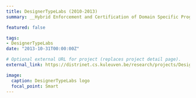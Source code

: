 ```yaml
---
title: DesignerTypeLabs (2010-2013)
summary: __Hybrid Enforcement and Certification of Domain Specific Program Annotations__ - is a BOF/START project funded by KU Leuven university.

featured: false

tags:
- DesignerTypeLabs
date: "2013-10-31T00:00:00Z"

# Optional external URL for project (replaces project detail page).
external_link: https://distrinet.cs.kuleuven.be/research/projects/DesignerTypeLab

image:
  caption: DesignerTypeLabs logo
  focal_point: Smart
---
```

